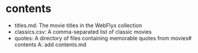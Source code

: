 # contents

- titles.md: The movie titles in the WebFlyx collection
- classics.csv: A comma-separated list of classic movies
- quotes: A directory of files containing memorable quotes from movies# contents 
A: add contents.md

